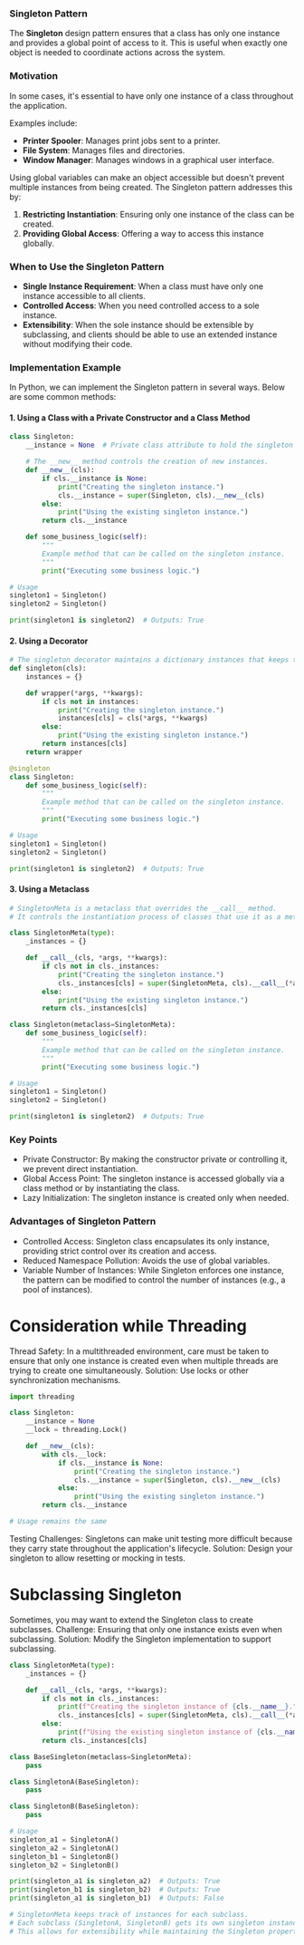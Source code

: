 ### Singleton Pattern
The **Singleton** design pattern ensures that a class has only one instance and provides a global point of access to it. 
This is useful when exactly one object is needed to coordinate actions across the system.


### **Motivation**
In some cases, it's essential to have only one instance of a class throughout the application. 

Examples include:
- **Printer Spooler**: Manages print jobs sent to a printer.
- **File System**: Manages files and directories.
- **Window Manager**: Manages windows in a graphical user interface.

Using global variables can make an object accessible but doesn't prevent multiple instances from being created. 
The Singleton pattern addresses this by:
1. **Restricting Instantiation**: Ensuring only one instance of the class can be created.
2. **Providing Global Access**: Offering a way to access this instance globally.

### **When to Use the Singleton Pattern**
- **Single Instance Requirement**: When a class must have only one instance accessible to all clients.
- **Controlled Access**: When you need controlled access to a sole instance.
- **Extensibility**: When the sole instance should be extensible by subclassing, and clients should be able to use an extended instance without modifying their code.


### **Implementation Example**
In Python, we can implement the Singleton pattern in several ways. Below are some common methods:

#### **1. Using a Class with a Private Constructor and a Class Method**

```python
class Singleton:
    __instance = None  # Private class attribute to hold the singleton instance

    # The __new__ method controls the creation of new instances.
    def __new__(cls):
        if cls.__instance is None:
            print("Creating the singleton instance.")
            cls.__instance = super(Singleton, cls).__new__(cls)
        else:
            print("Using the existing singleton instance.")
        return cls.__instance

    def some_business_logic(self):
        """
        Example method that can be called on the singleton instance.
        """
        print("Executing some business logic.")

# Usage
singleton1 = Singleton()
singleton2 = Singleton()

print(singleton1 is singleton2)  # Outputs: True
```

#### **2. Using a Decorator**

```python
# The singleton decorator maintains a dictionary instances that keeps track of class instances.
def singleton(cls):
    instances = {}

    def wrapper(*args, **kwargs):
        if cls not in instances:
            print("Creating the singleton instance.")
            instances[cls] = cls(*args, **kwargs)
        else:
            print("Using the existing singleton instance.")
        return instances[cls]
    return wrapper

@singleton
class Singleton:
    def some_business_logic(self):
        """
        Example method that can be called on the singleton instance.
        """
        print("Executing some business logic.")

# Usage
singleton1 = Singleton()
singleton2 = Singleton()

print(singleton1 is singleton2)  # Outputs: True
```


#### **3. Using a Metaclass**

```python
# SingletonMeta is a metaclass that overrides the __call__ method.
# It controls the instantiation process of classes that use it as a metaclass.

class SingletonMeta(type):
    _instances = {}

    def __call__(cls, *args, **kwargs):
        if cls not in cls._instances:
            print("Creating the singleton instance.")
            cls._instances[cls] = super(SingletonMeta, cls).__call__(*args, **kwargs)
        else:
            print("Using the existing singleton instance.")
        return cls._instances[cls]

class Singleton(metaclass=SingletonMeta):
    def some_business_logic(self):
        """
        Example method that can be called on the singleton instance.
        """
        print("Executing some business logic.")

# Usage
singleton1 = Singleton()
singleton2 = Singleton()

print(singleton1 is singleton2)  # Outputs: True
```


### Key Points
- Private Constructor: By making the constructor private or controlling it, we prevent direct instantiation.
- Global Access Point: The singleton instance is accessed globally via a class method or by instantiating the class.
- Lazy Initialization: The singleton instance is created only when needed.


### Advantages of Singleton Pattern
- Controlled Access: Singleton class encapsulates its only instance, providing strict control over its creation and access.
- Reduced Namespace Pollution: Avoids the use of global variables.
- Variable Number of Instances: While Singleton enforces one instance, the pattern can be modified to control the number of instances (e.g., a pool of instances).


# Consideration while Threading
Thread Safety: In a multithreaded environment, care must be taken to ensure that only one instance is created even when multiple threads are trying to create one simultaneously.
Solution: Use locks or other synchronization mechanisms.
```python
import threading

class Singleton:
    __instance = None
    __lock = threading.Lock()

    def __new__(cls):
        with cls.__lock:
            if cls.__instance is None:
                print("Creating the singleton instance.")
                cls.__instance = super(Singleton, cls).__new__(cls)
            else:
                print("Using the existing singleton instance.")
        return cls.__instance

# Usage remains the same
```

Testing Challenges: Singletons can make unit testing more difficult because they carry state throughout the application's lifecycle.
Solution: Design your singleton to allow resetting or mocking in tests.


# Subclassing Singleton
Sometimes, you may want to extend the Singleton class to create subclasses.
Challenge: Ensuring that only one instance exists even when subclassing.
Solution: Modify the Singleton implementation to support subclassing.
```python
class SingletonMeta(type):
    _instances = {}

    def __call__(cls, *args, **kwargs):
        if cls not in cls._instances:
            print(f"Creating the singleton instance of {cls.__name__}.")
            cls._instances[cls] = super(SingletonMeta, cls).__call__(*args, **kwargs)
        else:
            print(f"Using the existing singleton instance of {cls.__name__}.")
        return cls._instances[cls]

class BaseSingleton(metaclass=SingletonMeta):
    pass

class SingletonA(BaseSingleton):
    pass

class SingletonB(BaseSingleton):
    pass

# Usage
singleton_a1 = SingletonA()
singleton_a2 = SingletonA()
singleton_b1 = SingletonB()
singleton_b2 = SingletonB()

print(singleton_a1 is singleton_a2)  # Outputs: True
print(singleton_b1 is singleton_b2)  # Outputs: True
print(singleton_a1 is singleton_b1)  # Outputs: False

# SingletonMeta keeps track of instances for each subclass.
# Each subclass (SingletonA, SingletonB) gets its own singleton instance.
# This allows for extensibility while maintaining the Singleton property.
```





